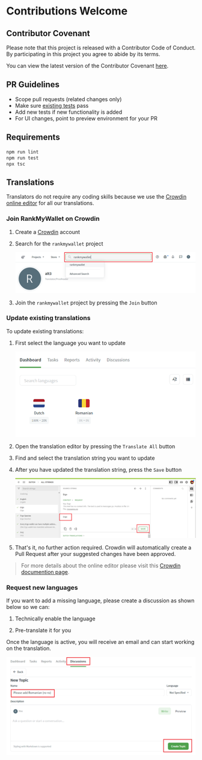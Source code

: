 # Contributions Welcome

## Contributor Covenant

Please note that this project is released with a Contributor Code of Conduct. By participating in this project you agree to abide by its terms.

You can view the latest version of the Contributor Covenant [here](https://www.contributor-covenant.org/version/2/1/code_of_conduct).

## PR Guidelines

- Scope pull requests (related changes only)
- Make sure [existing tests](./test) pass
- Add new tests if new functionality is added
- For UI changes, point to preview environment for your PR

## Requirements

```
npm run lint
npm run test
npx tsc
```

## Translations

Translators do not require any coding skills because we use the [Crowdin online editor](https://support.crowdin.com/online-editor/) for all our translations.

### Join RankMyWallet on Crowdin

1. Create a [Crowdin](https://crowdin.com/) account

2. Search for the `rankmywallet` project

   ![Screenshot of Crowdin project search](./docs/img/crowdin-search-project.png)

3. Join the `rankmywallet` project by pressing the `Join` button

### Update existing translations

To update existing translations:

1. First select the language you want to update

   ![Screenshot of Crowdin select language](./docs/img/crowdin-select-language.png)

2. Open the translation editor by pressing the `Translate All` button

3. Find and select the translation string you want to update

4. After you have updated the translation string, press the `Save` button

   ![Screenshot of Crowdin translation editing](./docs/img/crowdin-edit-translation.png)

5. That's it, no further action required. Crowdin will automatically create a Pull Request after your suggested changes have been approved.

> For more details about the online editor please visit this [Crowdin documention page](https://support.crowdin.com/enterprise/online-editor/).

### Request new languages

If you want to add a missing language, please create a discussion as shown below so we can:

1. Technically enable the language

2. Pre-translate it for you

Once the language is active, you will receive an email and can start working on the translation.

![Screenshot of Crowdin discussion for new language](./docs/img/crowdin-request-new-language.png)
